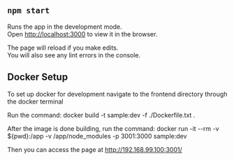 ## `npm start`

Runs the app in the development mode.<br>
Open [http://localhost:3000](http://localhost:3000) to view it in the browser.

The page will reload if you make edits.<br>
You will also see any lint errors in the console.

## Docker Setup

To set up docker for development navigate to the frontend directory through the docker terminal

Run the command:
docker build -t sample:dev -f ./Dockerfile.txt .

After the image is done building, run the command:
docker run -it --rm -v ${pwd}:/app -v /app/node_modules -p 3001:3000 sample:dev

Then you can access the page at
http://192.168.99.100:3001/